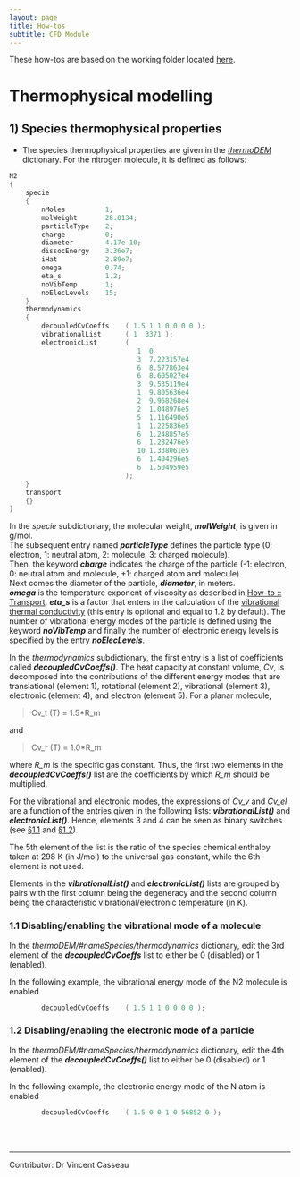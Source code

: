 ```yaml
---
layout: page
title: How-tos
subtitle: CFD Module
---
```


These how-tos are based on the working folder located [here](https://github.com/vincentcasseau/hyStrath/tree/master/run/hyStrath/hy2Foam/genericCase).  

# Thermophysical modelling


## 1) Species thermophysical properties

+ The species thermophysical properties are given in the [_thermoDEM_](https://github.com/vincentcasseau/hyStrath/blob/master/run/hyStrath/hy2Foam/genericCase/constant/thermoDEM) dictionary. For the nitrogen molecule, it is defined as follows:    
```c++
N2
{
    specie
    {
        nMoles          1;
        molWeight       28.0134;
        particleType    2;
        charge          0;
        diameter        4.17e-10;
        dissocEnergy    3.36e7;
        iHat            2.89e7;
        omega           0.74;
        eta_s           1.2;
        noVibTemp       1;
        noElecLevels    15; 
    }
    thermodynamics
    {
        decoupledCvCoeffs    ( 1.5 1 1 0 0 0 0 );
        vibrationalList      ( 1  3371 );
        electronicList       (  
                                1  0
                                3  7.223157e4
                                6  8.577863e4
                                6  8.605027e4
                                3  9.535119e4
                                1  9.805636e4
                                2  9.968268e4
                                2  1.048976e5
                                5  1.116490e5
                                1  1.225836e5
                                6  1.248857e5
                                6  1.282476e5
                                10 1.338061e5
                                6  1.404296e5
                                6  1.504959e5
                             );               
    }
    transport
    {}
}
```

In the _specie_ subdictionary, the molecular weight, _**molWeight**_, is given in g/mol.  
The subsequent entry named _**particleType**_ defines the particle type (0: electron, 1: neutral atom, 2: molecule, 3: charged molecule).  
Then, the keyword _**charge**_ indicates the charge of the particle (-1: electron, 0: neutral atom and molecule, +1: charged atom and molecule).  
Next comes the diameter of the particle, _**diameter**_, in meters.  
_**omega**_ is the temperature exponent of viscosity as described in [How-to :: Transport](https://github.com/vincentcasseau/hyStrath/wiki/How-to-::-Transport#13-to-go-further). _**eta_s**_ is a factor that enters in the calculation of the [vibrational thermal conductivity](https://github.com/vincentcasseau/hyStrath/commit/f036d74297d3f91fcbeb05fa531a1c07ba71bde1) (this entry is optional and equal to 1.2 by default).
The number of vibrational energy modes of the particle is defined using the keyword _**noVibTemp**_ and finally the number of electronic energy levels is specified by the entry _**noElecLevels**_.
  
  
  
In the _thermodynamics_ subdictionary, the first entry is a list of coefficients called _**decoupledCvCoeffs()**_. The heat capacity at constant volume, _Cv_, is decomposed into the contributions of the different energy modes that are translational (element 1), rotational (element 2), vibrational (element 3), electronic (element 4), and electron (element 5). For a planar molecule,   
> Cv_t (T) = 1.5*R_m  

and  

> Cv_r (T) = 1.0*R_m 
 
where _R\_m_ is the specific gas constant. Thus, the first two elements in the _**decoupledCvCoeffs()**_ list are the coefficients by which _R\_m_ should be multiplied.

For the vibrational and electronic modes, the expressions of _Cv\_v_ and _Cv\_el_ are a function of the entries given in the following lists: _**vibrationalList()**_ and _**electronicList()**_. Hence, elements 3 and 4 can be seen as binary switches (see [§1.1](https://github.com/vincentcasseau/hyStrath/wiki/How-to-::-Thermophysical#11-disablingenabling-the-vibrational-mode-of-a-molecule) and [§1.2](https://github.com/vincentcasseau/hyStrath/wiki/How-to-::-Thermophysical#12-disablingenabling-the-electronic-mode-of-a-particle)).  

The 5th element of the list is the ratio of the species chemical enthalpy taken at 298 K (in J/mol) to the universal gas constant, while the 6th element is not used.  

Elements in the _**vibrationalList()**_ and _**electronicList()**_ lists are grouped by pairs with the first column being the degeneracy and the second column being the characteristic vibrational/electronic temperature (in K).  

### 1.1 Disabling/enabling the vibrational mode of a molecule 

In the _thermoDEM/#nameSpecies/thermodynamics_ dictionary, edit the 3rd element of the _**decoupledCvCoeffs**_ list to either be 0 (disabled) or 1 (enabled).  

In the following example, the vibrational energy mode of the N2 molecule is enabled  

```c++
        decoupledCvCoeffs    ( 1.5 1 1 0 0 0 0 );
```

### 1.2 Disabling/enabling the electronic mode of a particle  

In the _thermoDEM/#nameSpecies/thermodynamics_ dictionary, edit the 4th element of the _**decoupledCvCoeffs()**_ list to either be 0 (disabled) or 1 (enabled).  

In the following example, the electronic energy mode of the N atom is enabled  

```c++
        decoupledCvCoeffs    ( 1.5 0 0 1 0 56852 0 );
```




<div class="paragraph"><p><br>
<br></p></div>

---  

Contributor: Dr Vincent Casseau
